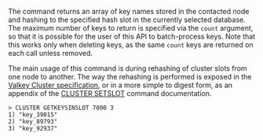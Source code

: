 The command returns an array of key names stored in the contacted node and
hashing to the specified hash slot in the currently selected database. 
The maximum number of keys to return is specified via the `count` argument, 
so that it is possible for the user of this API to batch-process keys.
Note that this works only when deleting keys, as the same `count` keys are
returned on each call unless removed.

The main usage of this command is during rehashing of cluster slots from one
node to another. The way the rehashing is performed is exposed in the [Valkey
Cluster specification](../topics/cluster-spec.md), or in a more simple to digest form, as an appendix
of the [CLUSTER SETSLOT](cluster-setslot.md) command documentation.

```
> CLUSTER GETKEYSINSLOT 7000 3
1) "key_39015"
2) "key_89793"
3) "key_92937"
```
